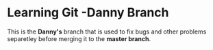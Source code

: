 # Learning Git -Danny Branch
This is the **Danny's** branch that is used to fix bugs and other problems separetley before merging it to the **master branch**.

